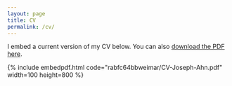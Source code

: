 ```yaml
---
layout: page
title: CV
permalink: /cv/
---
```


I embed a current version of my CV below. You can also [download the PDF here](https://www.dropbox.com/s/rabfc64bbweimar/CV-Joseph-Ahn.pdf?dl=0).

{% include embedpdf.html code="rabfc64bbweimar/CV-Joseph-Ahn.pdf" width=100 height=800 %}


